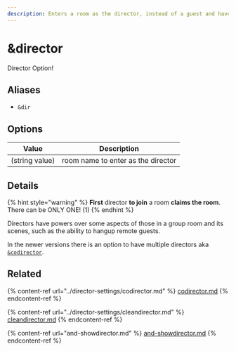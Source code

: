 ```yaml
---
description: Enters a room as the director, instead of a guest and have full control
---
```


# \&director

Director Option!

## Aliases

* `&dir`

## Options

| Value          | Description                        |
| -------------- | ---------------------------------- |
| (string value) | room name to enter as the director |

## Details

{% hint style="warning" %}
**First** director **to join** a room **claims the room**. There can be ONLY ONE! (1)
{% endhint %}

Directors have powers over some aspects of those in a group room and its scenes, such as the ability to hangup remote guests.

In the newer versions there is an option to have multiple directors aka [`&codirector`](../director-settings/codirector.md).

## Related

{% content-ref url="../director-settings/codirector.md" %}
[codirector.md](../director-settings/codirector.md)
{% endcontent-ref %}

{% content-ref url="../director-settings/cleandirector.md" %}
[cleandirector.md](../director-settings/cleandirector.md)
{% endcontent-ref %}

{% content-ref url="and-showdirector.md" %}
[and-showdirector.md](and-showdirector.md)
{% endcontent-ref %}
